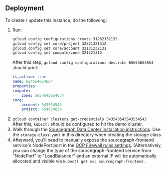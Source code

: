 ## Deployment

To create / update this instance, do the following:

1. Run:
	```bash
	gcloud config configurations create 31232132132
	gcloud config set core/project 32321321312
	gcloud config set core/account 32131232131
	gcloud config set compute/zone 321321312
	```
    After this step, `gcloud config configurations describe 65654654654` should print:
	```yaml
	is_active: true
	name: 654654654654
	properties:
	compute:
	    zone: 5654645654654
	core:
	    account: 543534543
	    project: 654654654
	```
1. `gcloud container clusters get-credentials 543543543543534543`<br>
    After this, `kubectl` should be configured to hit the demo cluster.
1. Walk through the [Sourcegraph Data Center installation instructions](https://about.sourcegraph.com/docs/server/datacenter). Use the `storage-class.yaml` in this directory when creating the storage class.
1. Afterward, you'll need to manually expose the sourcegraph-frontend service's NodePort port in the [GCP Firewall rules settings](https://example.com). (Alternatively, you can change the type of the sourcegraph-frontend service from "NodePort" to "LoadBalancer" and an external IP will be automatically allocated and visible via `kubectl get svc sourcegraph-frontend`.

